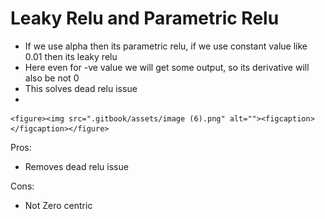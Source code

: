 # Leaky Relu and Parametric Relu

* If we use alpha then its parametric relu, if we use constant value like 0.01 then its leaky relu
* Here even for -ve value we will get some output, so its derivative will also be not 0
* This solves dead relu issue
*

    <figure><img src=".gitbook/assets/image (6).png" alt=""><figcaption></figcaption></figure>

Pros:

* Removes dead relu issue

Cons:

* Not Zero centric

